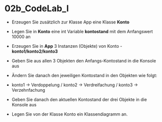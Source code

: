 # 02b_CodeLab_I

- Erzeugen Sie zusätzlich zur Klasse App eine Klasse **Konto**
- Legen Sie in **Konto** eine int Variable **kontostand** mit dem Anfangswert 10000 an
- Erzeugen Sie in **App** 3 Instanzen (Objekte) von Konto - **konto1/konto2/konto3**
- Geben Sie aus allen 3 Objekten den Anfangs-Kontostand in die Konsole aus
- Ändern Sie danach den jeweiligen Kontostand in den Objekten wie folgt:
- konto1 → Verdoppelung / konto2 → Verdreifachung / konto3 → Verzehnfachung
- Geben Sie danach den aktuellen Kontostand der drei Objekte in die Konsole aus

- Legen Sie von der Klasse Konto ein Klassendiagramm an.
